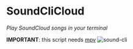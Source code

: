 # SoundCliCloud

*Play SoundCloud songs in your terminal*

**IMPORTANT**: this script needs [mpv](https://mpv.io/)
![sound-cli](https://user-images.githubusercontent.com/72035730/187953321-f68b635a-f6be-41e1-a5b6-47b0e869e6c9.png)
